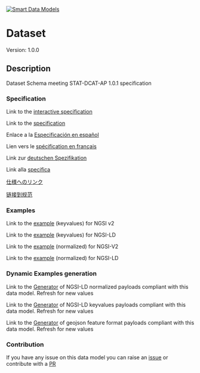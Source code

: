 [![Smart Data Models](https://smartdatamodels.org/wp-content/uploads/2022/01/SmartDataModels_logo.png "Logo")](https://smartdatamodels.org)
# Dataset
Version: 1.0.0

## Description 

Dataset Schema meeting STAT-DCAT-AP 1.0.1 specification
### Specification

Link to the [interactive specification](https://swagger.lab.fiware.org/?url=https://smart-data-models.github.io/dataModel.STAT-DCAT-AP/Dataset/swagger.yaml)

Link to the [specification](https://github.com/smart-data-models/dataModel.STAT-DCAT-AP/blob/master/Dataset/doc/spec.md)

Enlace a la [Especificación en español](https://github.com/smart-data-models/dataModel.STAT-DCAT-AP/blob/master/Dataset/doc/spec_ES.md)

Lien vers le [spécification en français](https://github.com/smart-data-models/dataModel.STAT-DCAT-AP/blob/master/Dataset/doc/spec_FR.md)

Link zur [deutschen Spezifikation](https://github.com/smart-data-models/dataModel.STAT-DCAT-AP/blob/master/Dataset/doc/spec_DE.md)

Link alla [specifica](https://github.com/smart-data-models/dataModel.STAT-DCAT-AP/blob/master/Dataset/doc/spec_IT.md)

[仕様へのリンク](https://github.com/smart-data-models/dataModel.STAT-DCAT-AP/blob/master/Dataset/doc/spec_JA.md)

[链接到规范](https://github.com/smart-data-models/dataModel.STAT-DCAT-AP/blob/master/Dataset/doc/spec_ZH.md)
### Examples

Link to the [example](https://smart-data-models.github.io/dataModel.STAT-DCAT-AP/Dataset/examples/example.json) (keyvalues) for NGSI v2

Link to the [example](https://smart-data-models.github.io/dataModel.STAT-DCAT-AP/Dataset/examples/example.jsonld) (keyvalues) for NGSI-LD

Link to the [example](https://smart-data-models.github.io/dataModel.STAT-DCAT-AP/Dataset/examples/example-normalized.json) (normalized) for NGSI-V2

Link to the [example](https://smart-data-models.github.io/dataModel.STAT-DCAT-AP/Dataset/examples/example-normalized.jsonld) (normalized) for NGSI-LD
### Dynamic Examples generation

Link to the [Generator](https://smartdatamodels.org/extra/ngsi-ld_generator.php?schemaUrl=https://raw.githubusercontent.com/smart-data-models/dataModel.STAT-DCAT-AP/master/Dataset/schema.json&email=info@smartdatamodels.org) of NGSI-LD normalized payloads compliant with this data model. Refresh for new values

Link to the [Generator](https://smartdatamodels.org/extra/ngsi-ld_generator_keyvalues.php?schemaUrl=https://raw.githubusercontent.com/smart-data-models/dataModel.STAT-DCAT-AP/master/Dataset/schema.json&email=info@smartdatamodels.org) of NGSI-LD keyvalues payloads compliant with this data model. Refresh for new values

Link to the [Generator](https://smartdatamodels.org/extra/geojson_features_generator.php?schemaUrl=https://raw.githubusercontent.com/smart-data-models/dataModel.STAT-DCAT-AP/master/Dataset/schema.json&email=info@smartdatamodels.org) of geojson feature format payloads compliant with this data model. Refresh for new values
### Contribution

 If you have any issue on this data model you can raise an [issue](https://github.com/smart-data-models/dataModel.STAT-DCAT-AP/issues)  or contribute with a [PR](https://github.com/smart-data-models/dataModel.STAT-DCAT-AP/pulls)